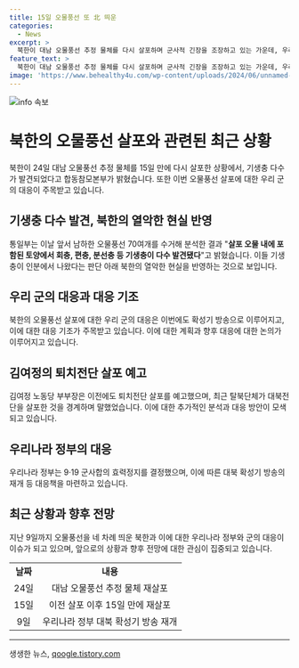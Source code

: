 ```yaml
---
title: 15일 오물풍선 또 北 띄운
categories:
  - News
excerpt: >
  북한이 대남 오물풍선 추정 물체를 다시 살포하며 군사적 긴장을 조장하고 있는 가운데, 우리 군은 확성기 방송을 통해 맞설 가능성이 높아졌다. 또한, 북한에 의해 전달된 오물 속에 많은 기생충이 발견되어, 북한의 열악한 현실을 반영한다는 우려가 나왔다. 최근 탈북단체의 대북전단 살포와 이어지며 한반도 상황은 불안정함을 보여주고 있다. (150자)
feature_text: >
  북한이 대남 오물풍선 추정 물체를 다시 살포하며 군사적 긴장을 조장하고 있는 가운데, 우리 군은 확성기 방송을 통해 맞설 가능성이 높아졌다. 또한, 북한에 의해 전달된 오물 속에 많은 기생충이 발견되어, 북한의 열악한 현실을 반영한다는 우려가 나왔다. 최근 탈북단체의 대북전단 살포와 이어지며 한반도 상황은 불안정함을 보여주고 있다. (150자)
image: 'https://www.behealthy4u.com/wp-content/uploads/2024/06/unnamed-file.png'
---
```


<p><img src="https://www.behealthy4u.com/wp-content/uploads/2024/06/unnamed-file.png" alt="info 속보" /></p>

<h1><b>북한의 오물풍선 살포와 관련된 최근 상황</b></h1>

<p data-ke-size="size16">북한이 24일 대남 오물풍선 추정 물체를 15일 만에 다시 살포한 상황에서, 기생충 다수가 발견되었다고 합동참모본부가 밝혔습니다. 또한 이번 오물풍선 살포에 대한 우리 군의 대응이 주목받고 있습니다.</p>

<h2><b>기생충 다수 발견, 북한의 열악한 현실 반영</b></h2>

<p data-ke-size="size16">통일부는 이날 앞서 남하한 오물풍선 70여개를 수거해 분석한 결과 "<b>살포 오물 내에 포함된 토양에서 회충, 편충, 분선충 등 기생충이 다수 발견됐다</b>"고 밝혔습니다. 이들 기생충이 인분에서 나왔다는 판단 아래 북한의 열악한 현실을 반영하는 것으로 보입니다.</p>

<h2><b>우리 군의 대응과 대응 기조</b></h2>

<p data-ke-size="size16">북한의 오물풍선 살포에 대한 우리 군의 대응은 이번에도 확성기 방송으로 이루어지고, 이에 대한 대응 기조가 주목받고 있습니다. 이에 대한 계획과 향후 대응에 대한 논의가 이루어지고 있습니다.</p>

<h2><b>김여정의 퇴치전단 살포 예고</b></h2>

<p data-ke-size="size16">김여정 노동당 부부장은 이전에도 퇴치전단 살포를 예고했으며, 최근 탈북단체가 대북전단을 살포한 것을 경계하며 말했었습니다. 이에 대한 추가적인 분석과 대응 방안이 모색되고 있습니다.</p>

<h2><b>우리나라 정부의 대응</b></h2>

<p data-ke-size="size16">우리나라 정부는 9·19 군사합의 효력정지를 결정했으며, 이에 따른 대북 확성기 방송의 재개 등 대응책을 마련하고 있습니다.</p>

<h2><b>최근 상황과 향후 전망</b></h2>

<p data-ke-size="size16">지난 9일까지 오물풍선을 네 차례 띄운 북한과 이에 대한 우리나라 정부와 군의 대응이 이슈가 되고 있으며, 앞으로의 상황과 향후 전망에 대한 관심이 집중되고 있습니다.</p>

<table>
  <tbody>
    <tr>
      <td style="text-align: center; height: 17px;"><b>날짜</b></td>
      <td style="text-align: center; height: 17px;"><b>내용</b></td>
    </tr>
    <tr>
      <td style="text-align: center; height: 17px;">24일</td>
      <td style="text-align: center; height: 17px;">대남 오물풍선 추정 물체 재살포</td>
    </tr>
    <tr>
      <td style="text-align: center; height: 17px;">15일</td>
      <td style="text-align: center; height: 17px;">이전 살포 이후 15일 만에 재살포</td>
    </tr>
    <tr>
      <td style="text-align: center; height: 17px;">9일</td>
      <td style="text-align: center; height: 17px;">우리나라 정부 대북 확성기 방송 재개</td>
    </tr>
  </tbody>
</table>

<hr>
생생한 뉴스, <a href="https://qoogle.tistory.com" rel="dofollow">qoogle.tistory.com</a>


